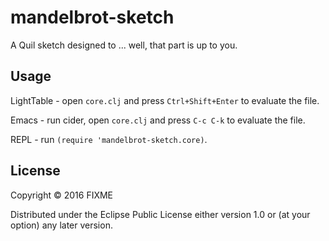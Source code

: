 # mandelbrot-sketch

A Quil sketch designed to ... well, that part is up to you.

## Usage

LightTable - open `core.clj` and press `Ctrl+Shift+Enter` to evaluate the file.

Emacs - run cider, open `core.clj` and press `C-c C-k` to evaluate the file.

REPL - run `(require 'mandelbrot-sketch.core)`.

## License

Copyright © 2016 FIXME

Distributed under the Eclipse Public License either version 1.0 or (at
your option) any later version.

